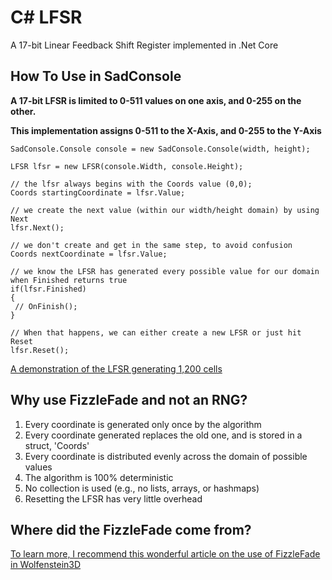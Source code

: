 # C# LFSR
 A 17-bit Linear Feedback Shift Register implemented in .Net Core 

## How To Use in SadConsole
**A 17-bit LFSR is limited to 0-511 values on one axis, and 0-255 on the other.**

**This implementation assigns 0-511 to the X-Axis, and 0-255 to the Y-Axis**

```
SadConsole.Console console = new SadConsole.Console(width, height);

LFSR lfsr = new LFSR(console.Width, console.Height);

// the lfsr always begins with the Coords value (0,0);
Coords startingCoordinate = lfsr.Value;

// we create the next value (within our width/height domain) by using Next
lfsr.Next();

// we don't create and get in the same step, to avoid confusion
Coords nextCoordinate = lfsr.Value;

// we know the LFSR has generated every possible value for our domain when Finished returns true
if(lfsr.Finished) 
{
 // OnFinish();
}

// When that happens, we can either create a new LFSR or just hit Reset
lfsr.Reset();
```

[A demonstration of the LFSR generating 1,200 cells](https://youtu.be/77TmBRx6myM)

## Why use FizzleFade and not an RNG?

1. Every coordinate is generated only once by the algorithm
2. Every coordinate generated replaces the old one, and is stored in a struct, 'Coords'
2. Every coordinate is distributed evenly across the domain of possible values
3. The algorithm is 100% deterministic
4. No collection is used (e.g., no lists, arrays, or hashmaps)
6. Resetting the LFSR has very little overhead

## Where did the FizzleFade come from?
[To learn more, I recommend this wonderful article on the use of FizzleFade in Wolfenstein3D](https://fabiensanglard.net/fizzlefade/index.php)
